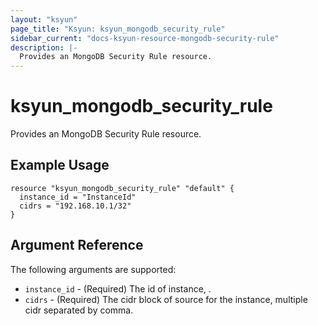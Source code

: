 ```yaml
---
layout: "ksyun"
page_title: "Ksyun: ksyun_mongodb_security_rule"
sidebar_current: "docs-ksyun-resource-mongodb-security-rule"
description: |-
  Provides an MongoDB Security Rule resource.
---
```


# ksyun_mongodb_security_rule

Provides an MongoDB Security Rule resource.

## Example Usage

```hcl
resource "ksyun_mongodb_security_rule" "default" {
  instance_id = "InstanceId"
  cidrs = "192.168.10.1/32"
}
```

## Argument Reference

The following arguments are supported:

* `instance_id` - (Required) The id of instance, .
* `cidrs` - (Required) The cidr block of source for the instance, multiple cidr separated by comma.

